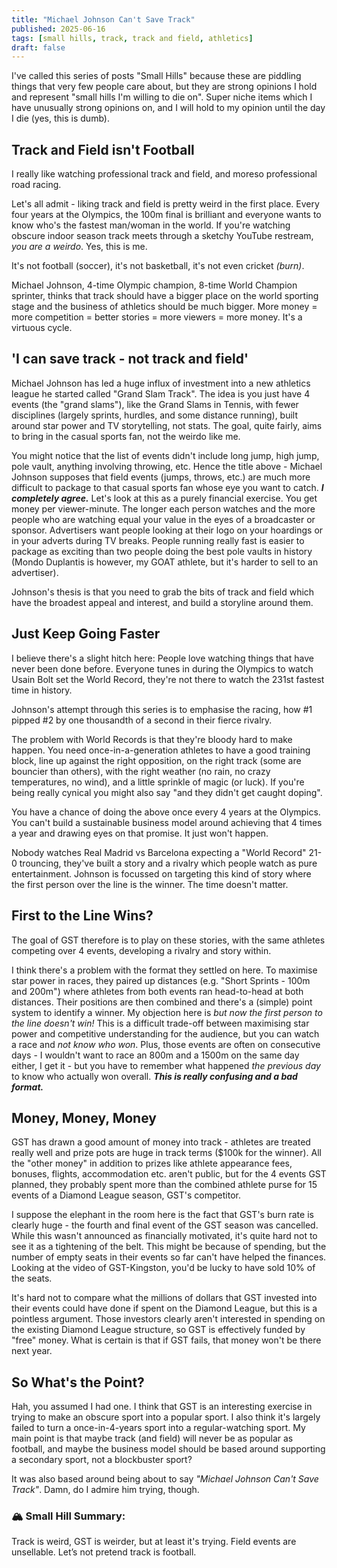 ```yaml
---
title: "Michael Johnson Can't Save Track"
published: 2025-06-16
tags: [small hills, track, track and field, athletics]
draft: false 
---
```


I've called this series of posts "Small Hills" because these are piddling things that very few people care about, but they are strong opinions I hold and represent "small hills I'm willing to die on". Super niche items which I have unusually strong opinions on, and I will hold to my opinion until the day I die (yes, this is dumb).

## Track and Field isn't Football

I really like watching professional track and field, and moreso professional road racing.

Let's all admit - liking track and field is pretty weird in the first place. Every four years at the Olympics, the 100m final is brilliant and everyone wants to know who's the fastest man/woman in the world. If you're watching obscure indoor season track meets through a sketchy YouTube restream, *you are a weirdo*. Yes, this is me.

It's not football (soccer), it's not basketball, it's not even cricket *(burn)*.

Michael Johnson, 4-time Olympic champion, 8-time World Champion sprinter, thinks that track should have a bigger place on the world sporting stage and the business of athletics should be much bigger. More money = more competition = better stories = more viewers = more money. It's a virtuous cycle.

## 'I can save track - not track and field'

Michael Johnson has led a huge influx of investment into a new athletics league he started called "Grand Slam Track". The idea is you just have 4 events (the "grand slams"), like the Grand Slams in Tennis, with fewer disciplines (largely sprints, hurdles, and some distance running), built around star power and TV storytelling, not stats. The goal, quite fairly, aims to bring in the casual sports fan, not the weirdo like me.

You might notice that the list of events didn't include long jump, high jump, pole vault, anything involving throwing, etc. Hence the title above - Michael Johnson supposes that field events (jumps, throws, etc.) are much more difficult to package to that casual sports fan whose eye you want to catch. ***I completely agree.*** Let's look at this as a purely financial exercise. You get money per viewer-minute. The longer each person watches and the more people who are watching equal your value in the eyes of a broadcaster or sponsor. Advertisers want people looking at their logo on your hoardings or in your adverts during TV breaks. People running really fast is easier to package as exciting than two people doing the best pole vaults in history (Mondo Duplantis is however, my GOAT athlete, but it's harder to sell to an advertiser).

Johnson's thesis is that you need to grab the bits of track and field which have the broadest appeal and interest, and build a storyline around them.

## Just Keep Going Faster

I believe there's a slight hitch here: People love watching things that have never been done before. Everyone tunes in during the Olympics to watch Usain Bolt set the World Record, they're not there to watch the 231st fastest time in history.

Johnson's attempt through this series is to emphasise the racing, how #1 pipped #2 by one thousandth of a second in their fierce rivalry.

The problem with World Records is that they're bloody hard to make happen. You need once-in-a-generation athletes to have a good training block, line up against the right opposition, on the right track (some are bouncier than others), with the right weather (no rain, no crazy temperatures, no wind), and a little sprinkle of magic (or luck). If you're being really cynical you might also say "and they didn't get caught doping".

You have a chance of doing the above once every 4 years at the Olympics. You can't build a sustainable business model around achieving that 4 times a year and drawing eyes on that promise. It just won't happen.

Nobody watches Real Madrid vs Barcelona expecting a "World Record" 21-0 trouncing, they've built a story and a rivalry which people watch as pure entertainment. Johnson is focussed on targeting this kind of story where the first person over the line is the winner. The time doesn't matter.

## First to the Line Wins?

The goal of GST therefore is to play on these stories, with the same athletes competing over 4 events, developing a rivalry and story within.

I think there's a problem with the format they settled on here. To maximise star power in races, they paired up distances (e.g. "Short Sprints - 100m and 200m") where athletes from both events ran head-to-head at both distances. Their positions are then combined and there's a (simple) point system to identify a winner. My objection here is *but now the first person to the line doesn't win!* This is a difficult trade-off between maximising star power and competitive understanding for the audience, but you can watch a race and *not know who won*. Plus, those events are often on consecutive days - I wouldn't want to race an 800m and a 1500m on the same day either, I get it - but you have to remember what happened *the previous day* to know who actually won overall. ***This is really confusing and a bad format.***

## Money, Money, Money

GST has drawn a good amount of money into track - athletes are treated really well and prize pots are huge in track terms ($100k for the winner). All the "other money" in addition to prizes like athlete appearance fees, bonuses, flights, accommodation etc. aren't public, but for the 4 events GST planned, they probably spent more than the combined athlete purse for 15 events of a Diamond League season, GST's competitor.

I suppose the elephant in the room here is the fact that GST's burn rate is clearly huge - the fourth and final event of the GST season was cancelled. While this wasn't announced as financially motivated, it's quite hard not to see it as a tightening of the belt. This might be because of spending, but the number of empty seats in their events so far can't have helped the finances. Looking at the video of GST-Kingston, you'd be lucky to have sold 10% of the seats.

It's hard not to compare what the millions of dollars that GST invested into their events could have done if spent on the Diamond League, but this is a pointless argument. Those investors clearly aren't interested in spending on the existing Diamond League structure, so GST is effectively funded by "free" money. What is certain is that if GST fails, that money won't be there next year.

## So What's the Point?

Hah, you assumed I had one. I think that GST is an interesting exercise in trying to make an obscure sport into a popular sport. I also think it's largely failed to turn a once-in-4-years sport into a regular-watching sport. My main point is that maybe track (and field) will never be as popular as football, and maybe the business model should be based around supporting a secondary sport, not a blockbuster sport?

It was also based around being about to say *"Michael Johnson Can't Save Track"*. Damn, do I admire him trying, though.

### 🏔 Small Hill Summary:  
Track is weird, GST is weirder, but at least it's trying. Field events are unsellable. Let’s not pretend track is football.